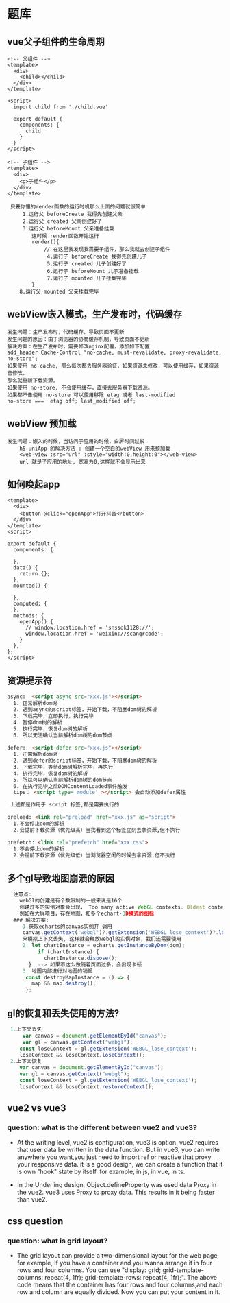 # 题库

## vue父子组件的生命周期

```vue
<!-- 父组件 -->
<template>
  <div>
    <child></child>
  </div>
</template>

<script>
  import child from './child.vue'

  export default {
    components: {
      child
    }
  }
</script>

<!-- 子组件 -->
<template>
  <div>
    <p>子组件</p>
  </div>
</template>
```

``` 
 只要你懂的render函数的运行时机那么上面的问题就很简单
     1.运行父 beforeCreate 我得先创建父亲
     2.运行父 created 父亲创建好了
     3.运行父 beforeMount 父亲准备挂载
        这时候 render函数开始运行
        render(){
            // 在这里我发现我需要子组件，那么我就去创建子组件
             4.运行子 beforeCreate 我得先创建儿子
             5.运行子 created 儿子创建好了
             6.运行子 beforeMount 儿子准备挂载
             7.运行子 mounted 儿子挂载完毕
        }
    8.运行父 mounted 父亲挂载完毕
```


## webView嵌入模式，生产发布时，代码缓存

```
发生问题：生产发布时，代码缓存，导致页面不更新
发生问题的原因：由于浏览器的协商缓存机制，导致页面不更新
解决方案：在生产发布时，需要修改nginx配置，添加如下配置
add_header Cache-Control "no-cache, must-revalidate, proxy-revalidate, no-store";
如果使用 no-cache, 那么每次都去服务器验证，如果资源未修改，可以使用缓存，如果资源已修改，
那么就重新下载资源。
如果使用 no-store, 不会使用缓存，直接去服务器下载资源。
如果都不像使用 no-store 可以使用移除 etag 或者 last-modified
no-store ===  etag off; last_modified off;
```

## webView 预加载

```vue 
发生问题：嵌入的时候，当访问子应用的时候，白屏时间过长
    h5 uniApp 的解决方法 : 创建一个空白的webView 用来预加载
    <web-view :src="url" :style="width:0,height:0"></web-view>
    url 就是子应用的地址, 宽高为0,这样就不会显示出来
```


## 如何唤起app

```vue
<template>
  <div>
    <button @click="openApp">打开抖音</button>
  </div>
</template>
<script>

export default {
  components: {

  },
  data() {
    return {};
  },
  mounted() {

  },
  computed: {
  },
  methods: {
    openApp() {
      // window.location.href = 'snssdk1128://';
      window.location.href = 'weixin://scanqrcode';
    }
  },
};
</script>
```


## 资源提示符

```html
async:  <script async src="xxx.js"></script>  
  1. 正常解析dom树
  2. 遇到async的script标签，开始下载，不阻塞dom树的解析
  3. 下载完毕，立即执行，执行完毕
  4. 暂停dom树的解析
  5. 执行完毕，恢复dom树的解析
  6. 所以无法确认当前解析dom树的dom节点
  
defer:  <script defer src="xxx.js"></script>
  1. 正常解析dom树
  2. 遇到defer的script标签，开始下载，不阻塞dom树的解析
  3. 下载完毕，等待dom树解析完毕，再执行
  4. 执行完毕，恢复dom树的解析
  5. 所以可以确认当前解析dom树的dom节点
  6. 在执行完毕之后DOMContentLoaded事件触发
  tips： <script type='module' ></script> 会自动添加defer属性

 上述都是作用于 script 标签,都是需要执行的

preload: <link rel="preload" href="xxx.js" as="script">
  1.不会停止dom的解析
  2.会提前下载资源（优先级高）当我看到这个标签立刻去拿资源,但不执行

prefetch: <link rel="prefetch" href="xxx.css">
  1.不会停止dom的解析
  2.会提前下载资源（优先级低）当浏览器空闲的时候去拿资源,但不执行
```

## 多个gl导致地图崩溃的原因

```js
  注意点:
    webGl的创建是有个数限制的一般来说是16个
    创建过多的实例对象会出现， Too many active WebGL contexts. Oldest context will be lost错误
    例如在大屏项目，存在地图，和多个echart-3D模式的图标
  ### 解决方案:
     1.获取echarts的canvas实例并 调用
     canvas.getContext('webgl')?.getExtension('WEBGL_lose_context')?.loseContext();
     来模拟上下文丢失, 这样就会释放webgl的实例对象，我们还需要使用
     2. let chartInstance = echarts.getInstanceByDom(dom);
          if (chartInstance) {
            chartInstance.dispose();
       }  --> 如果不这么做随着页面过多，会出现卡顿
     3. 地图内部进行对地图的销毁
      const destroyMapInstance = () => {
        map && map.destroy();
      };
```
## gl的恢复和丢失使用的方法?

```js
 1.上下文丢失
     var canvas = document.getElementById("canvas");
     var gl = canvas.getContext("webgl");
    const loseContext = gl.getExtension('WEBGL_lose_context');
    loseContext && loseContext.loseContext();
 2.上下文恢复
    var canvas = document.getElementById("canvas");
    var gl = canvas.getContext("webgl");   
    const loseContext = gl.getExtension('WEBGL_lose_context');
    loseContext && loseContext.restoreContext();
```


## vue2 vs vue3

### question: what is the different between vue2 and vue3?

- At the writing level, vue2 is configuration, vue3 is option.
vue2 requires that user data be written in the data function.
But in vue3, yuo can write anywhere you want,you just need to import ref or reactive that proxy your responsive data.
it is a good design, we can create a function that it is own "hook" state by itself. for example, in js, in vue, in ts.

- In the Underling design, Object.defineProperty was used data Proxy in the vue2. vue3 uses Proxy to proxy data.
This results in it being faster than vue2.

## css question

### question: what is grid layout?


- The grid layout can provide a two-dimensional layout for the web page,
for example, If you have a container and you wanna arrange it in four rows and four columns.
You can use "display: grid; grid-template-columns: repeat(4, 1fr); 
grid-template-rows: repeat(4, 1fr);".
The above code means that the container has four rows and four columns,and each row and column are equally divided.
Now you can put your content in it.
